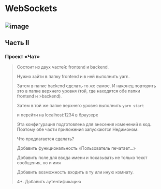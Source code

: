# WebSockets
![image](https://user-images.githubusercontent.com/44378669/72218225-a37d3d00-3549-11ea-828b-b4f75bf87abe.png)
--------------------
## Часть II

### Проект «Чат»
>Состоит из двух частей: frontend и backend.
>
>Нужно зайти в папку frontend и в ней выполнить yarn.
>
>Затем в папке backend сделать то же самое. И наконец повторить это в папке верхнего уровня (той, где находятся обе папки frontend и >backend).
>
>Затем в той же папке верхнего уровня выполнить `yarn start`
>
>и перейти на localhost:1234 в браузере
>
>Эта конфигурация подготовлена для внесения изменений в код. Поэтому обе части приложения запускаются Недимоном.
>
>Что предлагается сделать?
>
>Добавить функциональность «Пользователь печатает...»
>
>Добавить поле для ввода имени и показывать не только текст сообщения, но и имя
>
>Добавить возможность входить в ту или иную комнату.
>
>4*. Добавить аутентификацию

